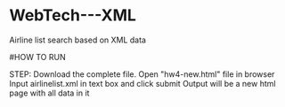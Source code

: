 # WebTech---XML
Airline list search based on XML data

#HOW TO RUN

STEP:
Download the complete file.
Open "hw4-new.html" file in browser
Input airlinelist.xml in text box and click submit
Output will be a new html page with all data in it
